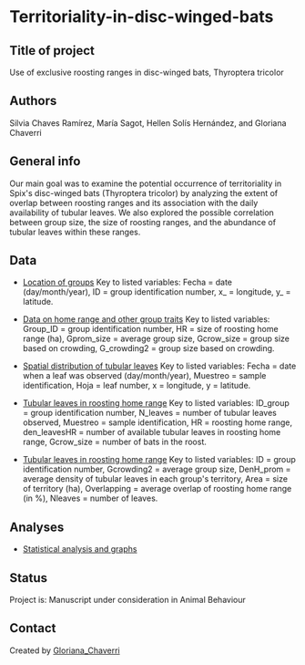 # Territoriality-in-disc-winged-bats

## Title of project
Use of exclusive roosting ranges in disc-winged bats, Thyroptera tricolor

## Authors
Silvia Chaves Ramírez, María Sagot, Hellen Solís Hernández, and Gloriana Chaverri

## General info
Our main goal was to examine the potential occurrence of territoriality in Spix's disc-winged bats (Thyroptera tricolor) by analyzing the extent of overlap between roosting ranges and its association with the daily availability of tubular leaves. We also explored the possible correlation between group size, the size of roosting ranges, and the abundance of tubular leaves within these ranges.  

## Data
* [Location of groups](https://github.com/morceglo/territoriality-in-disc-winged-bats/blob/main/30UbiG_date.csv)
Key to listed variables: Fecha = date (day/month/year), ID = group identification number, x_ = longitude, y_ = latitude.

* [Data on home range and other group traits](https://github.com/morceglo/territoriality-in-disc-winged-bats/blob/main/HR_Gsize.csv)
Key to listed variables: Group_ID = group identification number, HR = size of roosting home range (ha), Gprom_size = average group size, Gcrow_size = group size based on crowding, G_crowding2 = group size based on crowding.

* [Spatial distribution of tubular leaves](https://github.com/morceglo/territoriality-in-disc-winged-bats/blob/main/leaves.csv)
Key to listed variables: Fecha = date when a leaf was observed (day/month/year), Muestreo = sample identification, Hoja = leaf number, x = longitude, y = latitude.

* [Tubular leaves in roosting home range](https://github.com/morceglo/territoriality-in-disc-winged-bats/blob/main/leaves_inHR.csv)
Key to listed variables: ID_group = group identification number, N_leaves = number of tubular leaves observed, Muestreo = sample identification, HR = roosting home range, den_leavesHR = number of available tubular leaves in roosting home range, Gcrow_size = number of bats in the roost.

* [Tubular leaves in roosting home range](https://github.com/morceglo/territoriality-in-disc-winged-bats/blob/main/leaves_inHR.csv)
Key to listed variables: ID = group identification number, Gcrowding2 = average group size, DenH_prom = average density of tubular leaves in each group's territory, Area = size of territory (ha), Overlapping = average overlap of roosting home range (in %), Nleaves = number of leaves.

## Analyses

* [Statistical analysis and graphs](https://github.com/morceglo/Food-calling-Thyroptera/blob/94727306c0c6c691e51f49bd8e24f113c8895c85/Analysis%20exp2.R)

## Status
Project is: Manuscript under consideration in Animal Behaviour

## Contact
Created by [Gloriana_Chaverri](batcr.com/)
